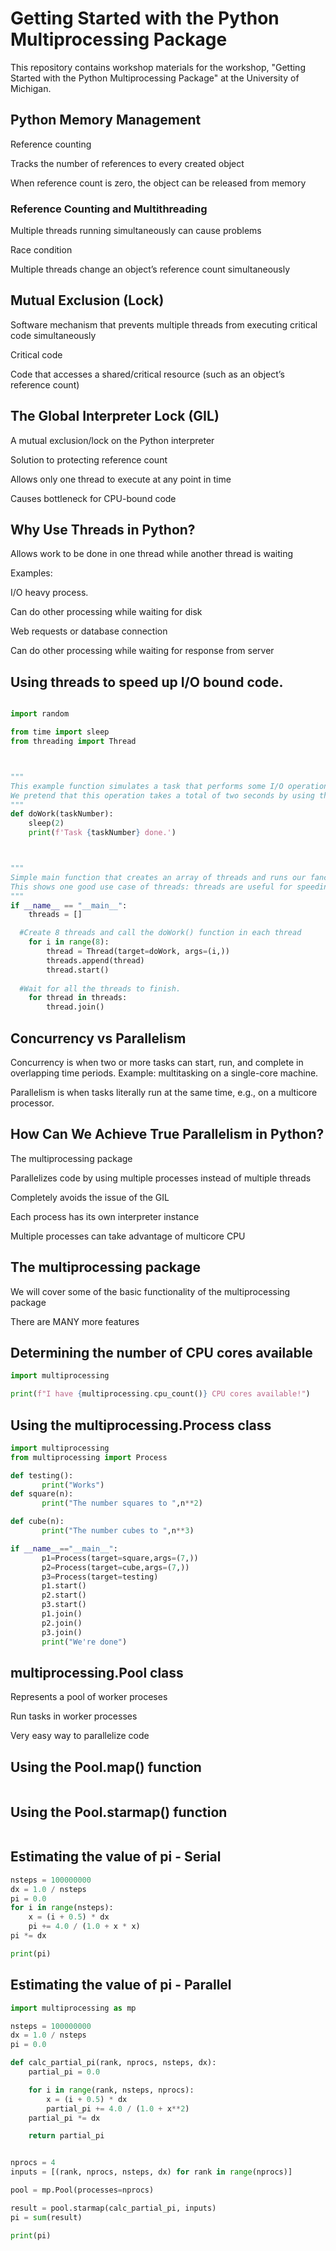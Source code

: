 # Getting Started with the Python Multiprocessing Package

This repository contains workshop materials for the workshop, "Getting Started with the Python Multiprocessing Package" at the University of Michigan.

## Python Memory Management
Reference counting

Tracks the number of references to every created object

When reference count is zero, the object can be released from memory

### Reference Counting and Multithreading
Multiple threads running simultaneously can cause problems

Race condition

Multiple threads change an object’s reference count simultaneously


## Mutual Exclusion (Lock)
Software mechanism that prevents multiple threads from executing critical code simultaneously

Critical code

Code that accesses a shared/critical resource (such as an object’s reference count)


## The Global Interpreter Lock (GIL)
A mutual exclusion/lock on the Python interpreter

Solution to protecting reference count

Allows only one thread to execute at any point in time

Causes bottleneck for CPU-bound code


## Why Use Threads in Python?
Allows work to be done in one thread while another thread is waiting

Examples:

I/O heavy process.

Can do other processing while waiting for disk

Web requests or database connection

Can do other processing while waiting for response from server

## Using threads to speed up I/O bound code.
```python

import random

from time import sleep
from threading import Thread



"""
This example function simulates a task that performs some I/O operation such as making a web request, connecting to a database, etc.
We pretend that this operation takes a total of two seconds by using the sleep() function.
"""
def doWork(taskNumber):
	sleep(2)
	print(f'Task {taskNumber} done.')



"""
Simple main function that creates an array of threads and runs our fancy doWork() function separately in each thread.
This shows one good use case of threads: threads are useful for speeding up code that is I/O-bound rather than CPU-bound.
"""
if __name__ == "__main__":
	threads = []

  #Create 8 threads and call the doWork() function in each thread
	for i in range(8):	
		thread = Thread(target=doWork, args=(i,))
		threads.append(thread)
		thread.start()
	
  #Wait for all the threads to finish.
	for thread in threads:
		thread.join()
```

## Concurrency vs Parallelism
Concurrency is when two or more tasks can start, run, and complete in overlapping time periods.
Example: multitasking on a single-core machine.

Parallelism is when tasks literally run at the same time, e.g., on a multicore processor.


## How Can We Achieve True Parallelism in Python?
The multiprocessing package​

Parallelizes code by using multiple processes instead of multiple threads​

Completely avoids the issue  of the GIL​

Each process has its own interpreter instance​

Multiple processes can take advantage of multicore CPU

## The multiprocessing package

We will cover some of the basic functionality of the multiprocessing package

There are MANY more features




## Determining the number of CPU cores available
```python
import multiprocessing

print(f"I have {multiprocessing.cpu_count()} CPU cores available!")

```

## Using the multiprocessing.Process class
```python
import multiprocessing
from multiprocessing import Process

def testing():
       print("Works")
def square(n):
       print("The number squares to ",n**2)

def cube(n):
       print("The number cubes to ",n**3)

if __name__=="__main__":
       p1=Process(target=square,args=(7,))
       p2=Process(target=cube,args=(7,))
       p3=Process(target=testing)
       p1.start()
       p2.start()
       p3.start()
       p1.join()
       p2.join()
       p3.join()
       print("We're done")

```

## multiprocessing.Pool class
Represents a pool of worker proceses

Run tasks in worker processes

Very easy way to parallelize code



## Using the Pool.map() function
```python


```

## Using the Pool.starmap() function
```python


```


## Estimating the value of pi - Serial
```python
nsteps = 100000000
dx = 1.0 / nsteps
pi = 0.0
for i in range(nsteps):
    x = (i + 0.5) * dx
    pi += 4.0 / (1.0 + x * x)
pi *= dx

print(pi)

```


## Estimating the value of pi - Parallel
```python
import multiprocessing as mp

nsteps = 100000000
dx = 1.0 / nsteps
pi = 0.0

def calc_partial_pi(rank, nprocs, nsteps, dx):
    partial_pi = 0.0

    for i in range(rank, nsteps, nprocs):
        x = (i + 0.5) * dx
        partial_pi += 4.0 / (1.0 + x**2)
    partial_pi *= dx

    return partial_pi


nprocs = 4
inputs = [(rank, nprocs, nsteps, dx) for rank in range(nprocs)]

pool = mp.Pool(processes=nprocs)

result = pool.starmap(calc_partial_pi, inputs)
pi = sum(result)

print(pi)

```
